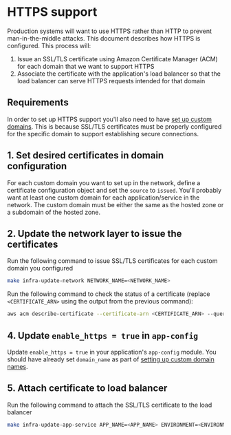 # HTTPS support

Production systems will want to use HTTPS rather than HTTP to prevent man-in-the-middle attacks. This document describes how HTTPS is configured. This process will:

1. Issue an SSL/TLS certificate using Amazon Certificate Manager (ACM) for each domain that we want to support HTTPS
2. Associate the certificate with the application's load balancer so that the load balancer can serve HTTPS requests intended for that domain

## Requirements

In order to set up HTTPS support you'll also need to have [set up custom domains](/app/docs/infra/set-up-custom-domains.md). This is because SSL/TLS certificates must be properly configured for the specific domain to support establishing secure connections.

## 1. Set desired certificates in domain configuration

For each custom domain you want to set up in the network, define a certificate configuration object and set the `source` to `issued`. You'll probably want at least one custom domain for each application/service in the network. The custom domain must be either the same as the hosted zone or a subdomain of the hosted zone.

## 2. Update the network layer to issue the certificates

Run the following command to issue SSL/TLS certificates for each custom domain you configured

```bash
make infra-update-network NETWORK_NAME=<NETWORK_NAME>
```

Run the following command to check the status of a certificate (replace `<CERTIFICATE_ARN>` using the output from the previous command):

```bash
aws acm describe-certificate --certificate-arn <CERTIFICATE_ARN> --query Certificate.Status
```

## 4. Update `enable_https = true` in `app-config`

Update `enable_https = true` in your application's `app-config` module. You should have already set `domain_name` as part of [setting up custom domain names](/docs/infra/set-up-custom-domains.md).

## 5. Attach certificate to load balancer

Run the following command to attach the SSL/TLS certificate to the load balancer

```bash
make infra-update-app-service APP_NAME=<APP_NAME> ENVIRONMENT=<ENVIRONMENT>
```
